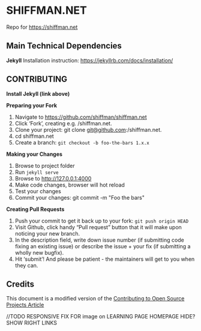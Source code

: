 # SHIFFMAN.NET
Repo for https://shiffman.net

## Main Technical Dependencies

**Jekyll**
Installation instruction:
https://jekyllrb.com/docs/installation/

## CONTRIBUTING

**Install Jekyll (link above)**

**Preparing your Fork**
1. Navigate to https://github.com/shiffman/shiffman.net
2. Click ‘Fork’, creating e.g. <yourname>/shiffman.net.
3. Clone your project: git clone git@github.com:<yourname>/shiffman.net.
4. cd shiffman.net
5. Create a branch: ```git checkout -b foo-the-bars 1.x.x```

**Making your Changes**
1. Browse to project folder
2. Run ```jekyll serve```
3. Browse to http://127.0.0.1:4000
4. Make code changes, browser will hot reload
5. Test your changes
6. Commit your changes: git commit -m "Foo the bars"

**Creating Pull Requests**
1. Push your commit to get it back up to your fork: ```git push origin HEAD```
2. Visit Github, click handy “Pull request” button that it will make upon noticing your new branch.
3. In the description field, write down issue number (if submitting code fixing an existing issue) or describe the issue + your fix (if submitting a wholly new bugfix).
4. Hit ‘submit’! And please be patient - the maintainers will get to you when they can.

## Credits
This document is a modified version of the [Contributing to Open Source Projects Article](https://contribution-guide-org.readthedocs.io/)


//TODO 
RESPONSIVE FIX FOR image on LEARNING PAGE
HOMEPAGE HIDE?SHOW RIGHT LINKS